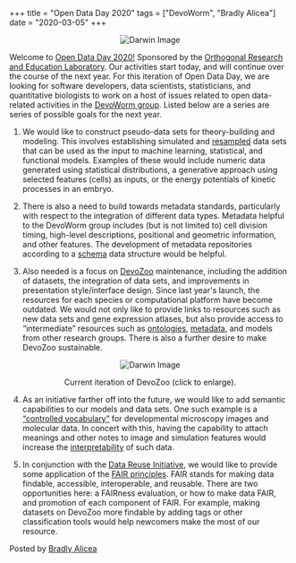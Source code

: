 +++
title =  "Open Data Day 2020"
tags = ["DevoWorm", "Bradly Alicea"]
date = "2020-03-05"
+++


<p align="center">
<img src="https://1.bp.blogspot.com/-WHWPB3PGjzc/XmAXuYpPiKI/AAAAAAAANr0/D4-BjKr_OQAvPsj4kNuu9TDfPALVSaqtgCLcBGAsYHQ/s400/ODD-2020.png" alt='Darwin Image'/>
</p>

Welcome to [Open Data Day 2020!](https://blog.okfn.org/2019/11/08/getting-ready-for-open-data-day-2020-on-saturday-7th-march/) Sponsored by the [Orthogonal Research and Education Laboratory](https://orthogonal-research.weebly.com/).  Our activities start today, and will continue over the course of the next year. For this iteration of Open Data Day, we are looking for software developers, data scientists, statisticians, and quantitative biologists to work on a host of issues related to open data-related activities in the [DevoWorm group](https://devoworm.weebly.com/). Listed below are a series are series of possible goals for the next year.

1) We would like to construct pseudo-data sets for theory-building and modeling. This involves establishing simulated and [resampled](https://en.wikipedia.org/wiki/Resampling_(statistics)) data sets that can be used as the input to machine learning, statistical, and functional models. Examples of these would include numeric data generated using statistical distributions, a generative approach using selected features (cells) as inputs, or the energy potentials of kinetic processes in an embryo.

2) There is also a need to build towards metadata standards, particularly with respect to the integration of different data types. Metadata helpful to the DevoWorm group includes (but is not limited to) cell division timing, high-level descriptions, positional and geometric information, and other features. The development of metadata repositories according to a [schema](https://schema.org/docs/schemas.html) data structure would be helpful.

3) Also needed is a focus on [DevoZoo](https://devoworm.github.io/) maintenance, including the addition of datasets, the integration of data sets, and improvements in presentation style/interface design. Since last year's launch, the resources for each species or computational platform have become outdated. We would not only like to provide links to resources such as new data sets and gene expression atlases, but also provide access to “intermediate” resources such as [ontologies](https://en.wikipedia.org/wiki/Ontology_(computer_science)), [metadata](https://en.wikipedia.org/wiki/Metadata), and models from other research groups. There is also a further desire to make DevoZoo sustainable.

<p align="center">
<img src="https://1.bp.blogspot.com/-XqV6rlORODo/XmAe_F41C4I/AAAAAAAANsA/nB6GBOILMe8eJaypEePeAPxCp1oO7GexwCLcBGAsYHQ/s400/devozoo.png" alt='Darwin Image'/>
</p>

<p align="center">
    Current iteration of DevoZoo (click to enlarge).
</p>

4) As an initiative farther off into the future, we would like to add semantic capabilities to our models and data sets. One such example is a [“controlled vocabulary”](https://ddialliance.org/controlled-vocabularies) for developmental microscopy images and molecular data. In concert with this, having the capability to attach meanings and other notes to image and simulation features would increase the [interpretability](https://dallascard.medium.com/what-everyone-needs-to-know-about-interpretability-in-machine-learning-d5ce16730407) of such data.

5) In conjunction with the [Data Reuse Initiative](https://data-reuse.weebly.com/), we would like to provide some application of the [FAIR principles](https://force11.org/info/the-fair-data-principles/). FAIR stands for making data findable, accessible, interoperable, and reusable. There are two opportunities here: a FAIRness evaluation, or how to make data FAIR, and promotion of each component of FAIR. For example, making datasets on DevoZoo more findable by adding tags or other classification tools would help newcomers make the most of our resource.







Posted by [Bradly Alicea](https://www.linkedin.com/in/bradlyalicea/) 

